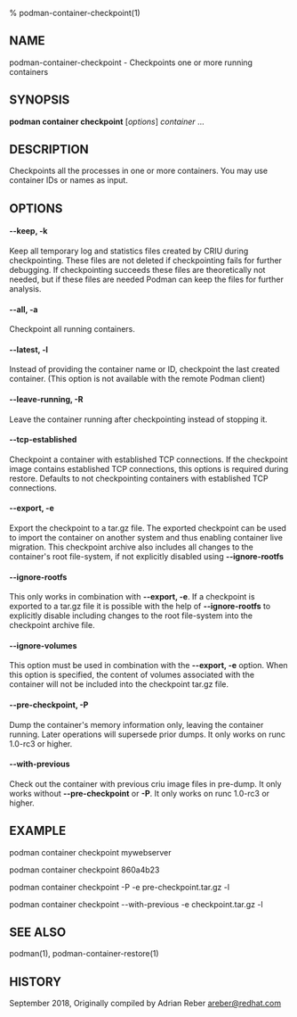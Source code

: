 % podman-container-checkpoint(1)

## NAME
podman\-container\-checkpoint - Checkpoints one or more running containers

## SYNOPSIS
**podman container checkpoint** [*options*] *container* ...

## DESCRIPTION
Checkpoints all the processes in one or more containers. You may use container IDs or names as input.

## OPTIONS
#### **\-\-keep**, **-k**

Keep all temporary log and statistics files created by CRIU during checkpointing. These files
are not deleted if checkpointing fails for further debugging. If checkpointing succeeds these
files are theoretically not needed, but if these files are needed Podman can keep the files
for further analysis.

#### **\-\-all**, **-a**

Checkpoint all running containers.

#### **\-\-latest**, **-l**

Instead of providing the container name or ID, checkpoint the last created container. (This option is not available with the remote Podman client)

#### **\-\-leave-running**, **-R**

Leave the container running after checkpointing instead of stopping it.

#### **\-\-tcp-established**

Checkpoint a container with established TCP connections. If the checkpoint
image contains established TCP connections, this options is required during
restore. Defaults to not checkpointing containers with established TCP
connections.

#### **\-\-export**, **-e**

Export the checkpoint to a tar.gz file. The exported checkpoint can be used
to import the container on another system and thus enabling container live
migration. This checkpoint archive also includes all changes to the container's
root file-system, if not explicitly disabled using **\-\-ignore-rootfs**

#### **\-\-ignore-rootfs**

This only works in combination with **\-\-export, -e**. If a checkpoint is
exported to a tar.gz file it is possible with the help of **\-\-ignore-rootfs**
to explicitly disable including changes to the root file-system into
the checkpoint archive file.

#### **\-\-ignore-volumes**

This option must be used in combination with the **\-\-export, -e** option.
When this option is specified, the content of volumes associated with
the container will not be included into the checkpoint tar.gz file.

#### **\-\-pre-checkpoint**, **-P**

Dump the container's memory information only, leaving the container running. Later
operations will supersede prior dumps. It only works on runc 1.0-rc3 or higher.

#### **\-\-with-previous**

Check out the container with previous criu image files in pre-dump. It only works
without **\-\-pre-checkpoint** or **-P**. It only works on runc 1.0-rc3 or higher.

## EXAMPLE

podman container checkpoint mywebserver

podman container checkpoint 860a4b23

podman container checkpoint -P -e pre-checkpoint.tar.gz -l

podman container checkpoint --with-previous -e checkpoint.tar.gz -l

## SEE ALSO
podman(1), podman-container-restore(1)

## HISTORY
September 2018, Originally compiled by Adrian Reber <areber@redhat.com>
